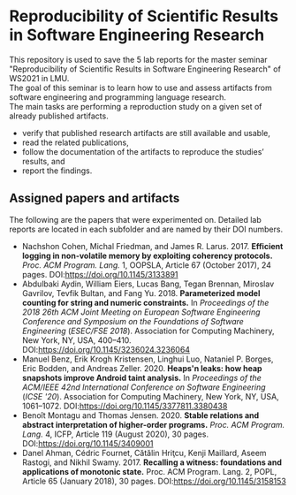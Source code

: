 # Reproducibility of Scientific Results in Software Engineering Research
This repository is used to save the 5 lab reports for the master seminar "Reproducibility of Scientific Results in Software Engineering Research" of WS2021 in LMU. 
\
The goal of this seminar is to learn how to use and assess artifacts from software engineering and programming language research.
\
The main tasks are performing a reproduction study on a given set of already published artifacts.
- verify that published research artifacts are still available and usable,
- read the related publications,
- follow the documentation of the artifacts to reproduce the studies’ results, and
- report the findings.
## Assigned papers and artifacts 
The following are the papers that were experimented on. Detailed lab reports are located in each subfolder and are named by their DOI numbers.
* Nachshon Cohen, Michal Friedman, and James R. Larus. 2017. **Efficient logging in non-volatile memory by exploiting coherency protocols.** <i>Proc. ACM Program. Lang.</i> 1, OOPSLA, Article 67 (October 2017), 24 pages. DOI:https://doi.org/10.1145/3133891
* Abdulbaki Aydin, William Eiers, Lucas Bang, Tegan Brennan, Miroslav Gavrilov, Tevfik Bultan, and Fang Yu. 2018. **Parameterized model counting for string and numeric constraints.** In <i>Proceedings of the 2018 26th ACM Joint Meeting on European Software Engineering Conference and Symposium on the Foundations of Software Engineering</i> (<i>ESEC/FSE 2018</i>). Association for Computing Machinery, New York, NY, USA, 400–410. DOI:https://doi.org/10.1145/3236024.3236064
* Manuel Benz, Erik Krogh Kristensen, Linghui Luo, Nataniel P. Borges, Eric Bodden, and Andreas Zeller. 2020. **Heaps'n leaks: how heap snapshots improve Android taint analysis.** In <i>Proceedings of the ACM/IEEE 42nd International Conference on Software Engineering</i> (<i>ICSE '20</i>). Association for Computing Machinery, New York, NY, USA, 1061–1072. DOI:https://doi.org/10.1145/3377811.3380438
* Benoît Montagu and Thomas Jensen. 2020. **Stable relations and abstract interpretation of higher-order programs.** <i>Proc. ACM Program. Lang.</i> 4, ICFP, Article 119 (August 2020), 30 pages. DOI:https://doi.org/10.1145/3409001
* Danel Ahman, Cédric Fournet, Cătălin Hriţcu, Kenji Maillard, Aseem Rastogi, and Nikhil Swamy. 2017. **Recalling a witness: foundations and applications of monotonic state.** Proc. ACM Program. Lang. 2, POPL, Article 65 (January 2018), 30 pages. DOI:https://doi.org/10.1145/3158153
